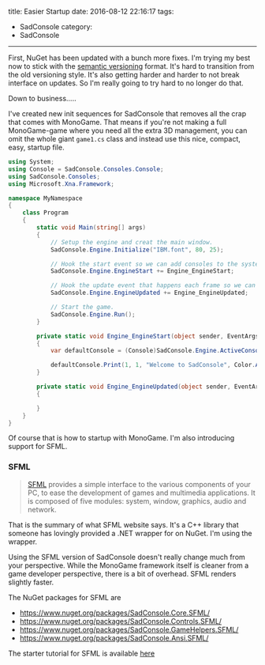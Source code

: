 title: Easier Startup
date: 2016-08-12 22:16:17
tags:
- SadConsole
category:
- SadConsole
---

First, NuGet has been updated with a bunch more fixes. I'm trying my best now to stick with the [semantic versioning](http://semver.org/) format. It's hard to transition from the old versioning style. It's also getting harder and harder to not break interface on updates. So I'm really going to try hard to no longer do that. 

Down to business.....

I've created new init sequences for SadConsole that removes all the crap that comes with MonoGame. That means if you're not making a full MonoGame-game where you need all the extra 3D management, you can omit the whole giant `game1.cs` class and instead use this nice, compact, easy, startup file.

<!-- more -->

```csharp
using System;
using Console = SadConsole.Consoles.Console;
using SadConsole.Consoles;
using Microsoft.Xna.Framework;

namespace MyNamespace
{
    class Program
    {
        static void Main(string[] args)
        {
            // Setup the engine and creat the main window.
            SadConsole.Engine.Initialize("IBM.font", 80, 25);

            // Hook the start event so we can add consoles to the system.
            SadConsole.Engine.EngineStart += Engine_EngineStart;

            // Hook the update event that happens each frame so we can trap keys and respond.
            SadConsole.Engine.EngineUpdated += Engine_EngineUpdated;

            // Start the game.
            SadConsole.Engine.Run();
        }

        private static void Engine_EngineStart(object sender, EventArgs e)
        {
            var defaultConsole = (Console)SadConsole.Engine.ActiveConsole;

            defaultConsole.Print(1, 1, "Welcome to SadConsole", Color.Aqua, Color.Black);
        }

        private static void Engine_EngineUpdated(object sender, EventArgs e)
        {

        }
    }
}
``` 

Of course that is how to startup with MonoGame. I'm also introducing support for SFML.

### SFML

>[SFML](http://www.sfml-dev.org/) provides a simple interface to the various components of your PC, to ease the development of games and multimedia applications. It is composed of five modules: system, window, graphics, audio and network.

That is the summary of what SFML website says. It's a C++ library that someone has lovingly provided a .NET wrapper for on NuGet. I'm using the wrapper. 

Using the SFML version of SadConsole doesn't really change much from your perspective. While the MonoGame framework itself is cleaner from a game developer perspective, there is a bit of overhead. SFML renders slightly faster.

The NuGet packages for SFML are

* https://www.nuget.org/packages/SadConsole.Core.SFML/
* https://www.nuget.org/packages/SadConsole.Controls.SFML/
* https://www.nuget.org/packages/SadConsole.GameHelpers.SFML/
* https://www.nuget.org/packages/SadConsole.Ansi.SFML/

The starter tutorial for SFML is available [here](https://github.com/Thraka/SadConsole/wiki/NuGet%20Starter%20SFML)